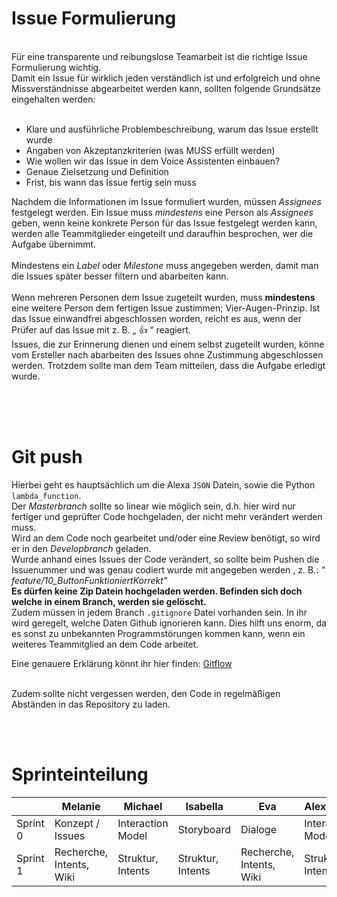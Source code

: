 # Issue Formulierung
<br>
Für eine transparente und reibungslose Teamarbeit ist die richtige Issue Formulierung wichtig. <br>
Damit ein Issue für wirklich jeden verständlich ist und erfolgreich und ohne Missverständnisse abgearbeitet werden kann, sollten folgende Grundsätze eingehalten werden: <br> <br>

*  Klare und ausführliche Problembeschreibung, warum das Issue erstellt wurde
*  Angaben von Akzeptanzkriterien (was MUSS erfüllt werden)
*  Wie wollen wir das Issue in dem Voice Assistenten einbauen?
*  Genaue Zielsetzung und Definition 
*  Frist, bis wann das Issue fertig sein muss<br>

Nachdem die Informationen im Issue formuliert wurden, müssen _Assignees_ festgelegt werden. Ein Issue muss *mindestens* eine Person als _Assignees_ geben, wenn keine konkrete Person für das Issue festgelegt werden kann, werden alle Teammitglieder eingeteilt und daraufhin besprochen, wer die Aufgabe übernimmt. <br> <br>
Mindestens ein _Label_ oder _Milestone_ muss angegeben werden, damit man die Issues später besser filtern und abarbeiten kann.
<br> <br>
Wenn mehreren Personen dem Issue zugeteilt wurden, muss **mindestens** eine weitere Person dem fertigen Issue zustimmen; Vier-Augen-Prinzip. Ist das Issue einwandfrei abgeschlossen worden, reicht es aus, wenn der Prüfer auf das Issue mit z. B. „ :+1: “ reagiert.  <br>
Issues, die zur Erinnerung dienen und einem selbst zugeteilt wurden, könne vom Ersteller nach abarbeiten des Issues ohne Zustimmung abgeschlossen werden. Trotzdem sollte man dem Team mitteilen, dass die Aufgabe erledigt wurde.
<br> <br>

<br> <br>
# Git push

Hierbei geht es hauptsächlich um die Alexa `JSON` Datein, sowie die Python `lambda_function`. <br>
Der _Masterbranch_ sollte so linear wie möglich sein, d.h. hier wird nur fertiger und geprüfter Code hochgeladen, der nicht mehr verändert werden muss. <br>
Wird an dem Code noch gearbeitet und/oder eine Review benötigt, so wird er in den _Developbranch_ geladen. <br>
Wurde anhand eines Issues der Code verändert, so sollte beim Pushen die Issuenummer und was genau codiert wurde mit angegeben werden , z. B.: _" feature/10_ButtonFunktioniertKorrekt"_ <br>
**Es dürfen keine Zip Datein hochgeladen werden. Befinden sich doch welche in einem Branch, werden sie gelöscht.** <br>
Zudem müssen in jedem Branch `.gitignore` Datei vorhanden sein. In ihr wird geregelt, welche Daten Github ignorieren kann. Dies hilft uns enorm, da es sonst zu unbekannten Programmstörungen kommen kann, wenn ein weiteres Teammitglied an dem Code arbeitet. <br>

Eine genauere Erklärung könnt ihr hier finden:  [Gitflow](https://www.atlassian.com/de/git/tutorials/comparing-workflows/gitflow-workflow) 
<br> <br>

Zudem sollte nicht vergessen werden, den Code in regelmäßigen Abständen in das Repository zu laden.

<br> <br>
# Sprinteinteilung

|          |  Melanie  |  Michael  | Isabella |    Eva    | Alexander |
| -------- | --------- | --------- | ---------| --------- | --------- |
| Sprint 0 |Konzept / Issues|Interaction Model | Storyboard | Dialoge | Interaction Model |
| Sprint 1 | Recherche, Intents, Wiki| Struktur, Intents | Struktur, Intents | Recherche, Intents, Wiki | Struktur, Intents|
